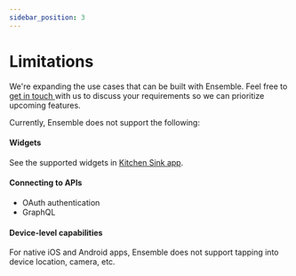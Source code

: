 ```yaml
---
sidebar_position: 3
---
```


# Limitations

We're expanding the use cases that can be built with Ensemble. Feel free to <a href='mailto:hello@ensembleui.com'>get in touch </a> with us to discuss your requirements so we can prioritize upcoming features.

Currently, Ensemble does not support the following:

#### Widgets

See the supported widgets in [Kitchen Sink app](https://studio.ensembleui.com/app/e24402cb-75e2-404c-866c-29e6c3dd7992/screens).

#### Connecting to APIs

* OAuth authentication
* GraphQL

#### Device-level capabilities

For native iOS and Android apps, Ensemble does not support tapping into device location, camera, etc.
